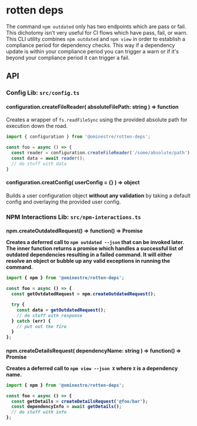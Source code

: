 # rotten deps

The command `npm outdated` only has two endpoints which are pass or fail. This dichotomy isn't very useful for CI
flows which have pass, fail, or warn. This CLI utility combines `npm outdated` and `npm view` in order to establish
a compliance period for dependency checks. This way if a dependency update is within your compliance period you can
trigger a warn or if it's beyond your compliance period it can trigger a fail.

## API

### Config Lib: `src/config.ts`

#### configuration.createFileReader( absoluteFilePath: string ) => function

Creates a wrapper of `fs.readFileSync` using the provided absolute path for execution down
the road.

```javascript
import { configuration } from '@ominestre/rotten-deps';

const foo = async () => {
  const reader = configuration.createFileReader('/some/absolute/path');
  const data = await reader();
  // do stuff with data
}
```

#### configuration.creatConfig( userConfig = {} ) => object

Builds a user configuration object **without any validation** by taking a default config and
overlaying the provided user config.

### NPM Interactions Lib: `src/npm-interactions.ts`

#### npm.createOutdatedRequest() => function() => Promise<object>

Creates a deferred call to `npm outdated --json` that can be invoked later. The inner function
returns a promise which handles a successful list of outdated dependencies resulting in a
failed command. It will either resolve an object or bubble up any valid exceptions in running
the command.

```javascript
import { npm } from '@ominestre/rotten-deps';

const foo = async () => {
  const getOutdatedRequest = npm.createOutdatedRequest();

  try {
    const data = getOutdatedRequest();
    // do stuff with response
  } catch (err) {
    // put out the fire
  }
};
```

#### npm.createDetailsRequest( dependencyName: string ) => function() => Promise<object>
Creates a deferred call to `npm view --json X` where `X` is a dependency name.

```javascript
import { npm } from '@ominestre/rotten-deps';

const foo = async () => {
  const getDetails = createDetailsRequest('@foo/bar');
  const dependencyInfo = await getDetails();
  // do stuff with info
};
```
